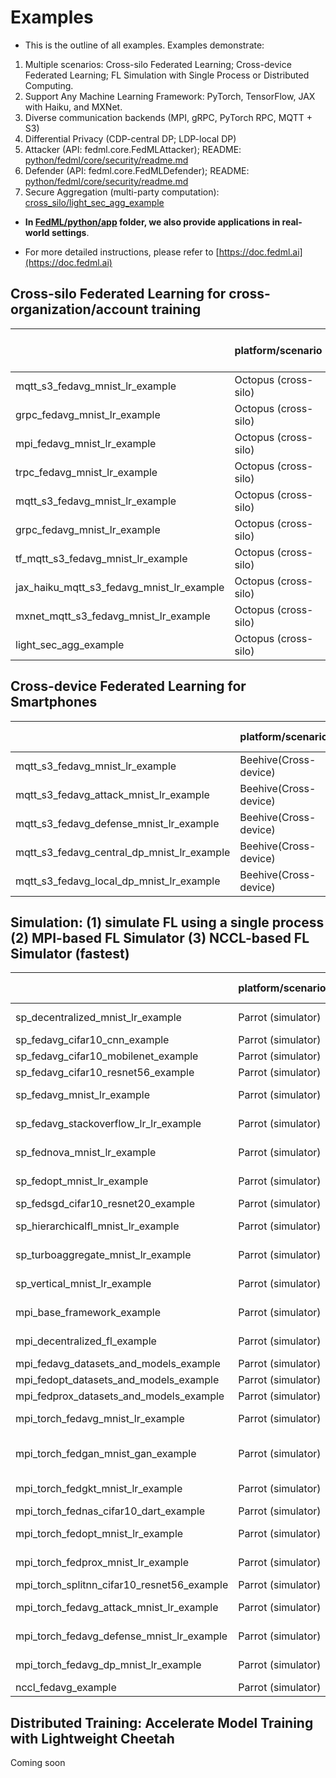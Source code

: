 # Examples

- This is the outline of all examples. Examples demonstrate:
1. Multiple scenarios: Cross-silo Federated Learning; Cross-device Federated Learning; FL Simulation with Single Process or Distributed Computing.
2. Support Any Machine Learning Framework: PyTorch, TensorFlow, JAX with Haiku, and MXNet.
3. Diverse communication backends (MPI, gRPC, PyTorch RPC, MQTT + S3)
4. Differential Privacy (CDP-central DP; LDP-local DP)
5. Attacker (API: fedml.core.FedMLAttacker); README: [python/fedml/core/security/readme.md](python/fedml/core/security/readme.md)
6. Defender (API: fedml.core.FedMLDefender); README: [python/fedml/core/security/readme.md](python/fedml/core/security/readme.md)
7. Secure Aggregation (multi-party computation): [cross_silo/light_sec_agg_example](cross_silo/light_sec_agg_example) 



- <b>In [FedML/python/app](./../app) folder, we also provide applications in real-world settings</b>.


- For more detailed instructions, please refer to [https://doc.fedml.ai](https://doc.fedml.ai)

## Cross-silo Federated Learning for cross-organization/account training


|                                           | platform/scenario    | federated optimizer | dataset | model               | communication backend | machine learning backend | source code                                                       | example doc                                                               |
|-------------------------------------------| -------------------- | ------------------- | ------- | ------------------- | --------------------- |--------------------------|-------------------------------------------------------------------|---------------------------------------------------------------------------|
| mqtt_s3_fedavg_mnist_lr_example           | Octopus (cross-silo) | FedAvg              | MNIST   | Logistic Regression | MQTT_S3               | pytorch                  | [Link](cross_silo/mqtt_s3_fedavg_mnist_lr_example)                | [Link](cross_silo/mqtt_s3_fedavg_mnist_lr_example/README.md)              |
| grpc_fedavg_mnist_lr_example              | Octopus (cross-silo) | FedAvg              | MNIST   | Logistic Regression | GRPC                  | pytorch                  | [Link](cross_silo/grpc_fedavg_mnist_lr_example)                   | [Link](cross_silo/grpc_fedavg_mnist_lr_example/README.md)                 |
| mpi_fedavg_mnist_lr_example               | Octopus (cross-silo) | FedAvg              | MNIST   | Logistic Regression | MPI                   | pytorch                  | [Link](cross_silo/mpi_fedavg_mnist_lr_example)                    | [Link](cross_silo/mpi_fedavg_mnist_lr_example/README.md)                  |
| trpc_fedavg_mnist_lr_example              | Octopus (cross-silo) | FedAvg              | MNIST   | Logistic Regression | TRPC                  | pytorch                  | [Link](cross_silo/trpc_fedavg_mnist_lr_example)                   | [Link](cross_silo/trpc_fedavg_mnist_lr_example/README.md)                 |
| mqtt_s3_fedavg_mnist_lr_example           | Octopus (cross-silo) | FedAvg              | MNIST   | Logistic Regression | CUDA RPC              | pytorch                  | [Link](cross_silo/cuda_rpc_fedavg_mnist_lr_example)               | [Link](cross_silo/cuda_rpc_fedavg_mnist_lr_example/README.md)             |
| grpc_fedavg_mnist_lr_example              | Octopus (cross-silo) | FedAvg              | MNIST   | Logistic Regression | MQTT_S3               | pytorch                  | [Link](cross_silo/mqtt_s3_fedavg_hierarchical_mnist_lr_example)   | [Link](cross_silo/mqtt_s3_fedavg_hierarchical_mnist_lr_example/README.md) |
| tf_mqtt_s3_fedavg_mnist_lr_example        | Octopus (cross-silo) | FedAvg              | MNIST   | Logistic Regression | MQTT_S3               | tensorflow               | [Link](cross_silo/tf_mqtt_s3_fedavg_mnist_lr_example)             | [Link](cross_silo/tf_mqtt_s3_fedavg_mnist_lr_example/README.md)           |
| jax_haiku_mqtt_s3_fedavg_mnist_lr_example | Octopus (cross-silo) | FedAvg              | MNIST   | Logistic Regression | MQTT_S3               | jax at haiku             | [Link](cross_silo/jax_haiku_mqtt_s3_fedavg_mnist_lr_example)      | [Link](cross_silo/jax_haiku_mqtt_s3_fedavg_mnist_lr_example/README.md)    |
| mxnet_mqtt_s3_fedavg_mnist_lr_example     | Octopus (cross-silo) | FedAvg              | MNIST   | Logistic Regression | MQTT_S3               | mxnet                    | [Link](cross_silo/mxnet_mqtt_s3_fedavg_mnist_lr_example)          | [Link](cross_silo/mxnet_mqtt_s3_fedavg_mnist_lr_example/README.md)        |
| light_sec_agg_example                     | Octopus (cross-silo) | FedAvg              | MNIST   | Logistic Regression | MQTT_S3               | pytorch                  | [Link](cross_silo/light_sec_agg_example)          | [Link](cross_silo/light_sec_agg_example)        |

## Cross-device Federated Learning for Smartphones

|                                            | platform/scenario     | federated optimizer | dataset | model               | communication backend | source code                                                     | example doc                                                               |
|--------------------------------------------| --------------------- | ------------------- | ------- | ------------------- | --------------------- |-----------------------------------------------------------------|---------------------------------------------------------------------------|
| mqtt_s3_fedavg_mnist_lr_example            | Beehive(Cross-device) | FedAvg              | MNIST   | Logistic Regression | MQTT_S3               | [Link](cross_device/mqtt_s3_fedavg_mnist_lr_example)            | [Link](cross_device/mqtt_s3_fedavg_mnist_lr_example/README.md)            |
| mqtt_s3_fedavg_attack_mnist_lr_example     | Beehive(Cross-device) | FedAvg              | MNIST   | Logistic Regression | MQTT_S3               | [Link](cross_device/mqtt_s3_fedavg_attack_mnist_lr_example)     | [Link](cross_device/mqtt_s3_fedavg_attack_mnist_lr_example/README.md)     |
| mqtt_s3_fedavg_defense_mnist_lr_example    | Beehive(Cross-device) | FedAvg              | MNIST   | Logistic Regression | MQTT_S3               | [Link](cross_device/mqtt_s3_fedavg_defense_mnist_lr_example)    | [Link](cross_device/mqtt_s3_fedavg_defense_mnist_lr_example/README.md)    |
| mqtt_s3_fedavg_central_dp_mnist_lr_example | Beehive(Cross-device) | FedAvg              | MNIST   | Logistic Regression | MQTT_S3               | [Link](cross_device/mqtt_s3_fedavg_central_dp_mnist_lr_example) | [Link](cross_device/mqtt_s3_fedavg_central_dp_mnist_lr_example/README.md) |
| mqtt_s3_fedavg_local_dp_mnist_lr_example   | Beehive(Cross-device) | FedAvg              | MNIST   | Logistic Regression | MQTT_S3               | [Link](cross_device/mqtt_s3_fedavg_local_dp_mnist_lr_example)   | [Link](cross_device/mqtt_s3_fedavg_local_dp_mnist_lr_example/README.md)   |


## Simulation: (1) simulate FL using a single process (2) MPI-based FL Simulator (3) NCCL-based FL Simulator (fastest)
|                                            | platform/scenario  | federated optimizer  | dataset          | model                           | communication backend | source code                                                   | example doc                                                             |
|--------------------------------------------| ------------------ |----------------------|------------------| ------------------------------- | --------------------- |---------------------------------------------------------------|-------------------------------------------------------------------------|
| sp_decentralized_mnist_lr_example          | Parrot (simulator) | DecentralizedFL      | MNIST            | Logistic Regression             | single process        | [Link](simulation/sp_decentralized_mnist_lr_example)          | [Link](simulation/sp_decentralized_mnist_lr_example/README.md)          |
| sp_fedavg_cifar10_cnn_example              | Parrot (simulator) | FedAvg               | Cifar10          | CNN                             | single process        | [Link](simulation/sp_fedavg_cifar10_cnn_example)              | [Link](simulation/sp_fedavg_cifar10_cnn_example/README.md)              |
| sp_fedavg_cifar10_mobilenet_example        | Parrot (simulator) | FedAvg               | Cifar10          | MobileNet                       | single process        | [Link](simulation/sp_fedavg_cifar10_mobilenet_example)        | [Link](simulation/sp_fedavg_cifar10_mobilenet_example/README.md)        |
| sp_fedavg_cifar10_resnet56_example         | Parrot (simulator) | FedAvg               | Cifar10          | Resnet56                        | single process        | [Link](simulation/sp_fedavg_cifar10_resnet56_example)         | [Link](simulation/sp_fedavg_cifar10_resnet56_example/README.md)         |
| sp_fedavg_mnist_lr_example                 | Parrot (simulator) | FedAvg               | MNIST            | Logistic Regression             | single process        | [Link](simulation/sp_fedavg_mnist_lr_example)                 | [Link](simulation/sp_fedavg_mnist_lr_example/README.md)                 |
| sp_fedavg_stackoverflow_lr_lr_example      | Parrot (simulator) | FedAvg               | Stackoverflow_lr | Logistic Regression             | single process        | [Link](simulation/sp_fedavg_stackoverflow_lr_lr_example)      | [Link](simulation/sp_fedavg_stackoverflow_lr_lr_example/README.md)      |
| sp_fednova_mnist_lr_example                | Parrot (simulator) | FedNova              | MNIST            | Logistic Regression             | single process        | [Link](simulation/sp_fednova_mnist_lr_example)                | [Link](simulation/sp_fednova_mnist_lr_example/README.md)                |
| sp_fedopt_mnist_lr_example                 | Parrot (simulator) | FedOpt               | MNIST            | Logistic Regression             | single process        | [Link](simulation/sp_fedopt_mnist_lr_example)                 | [Link](simulation/sp_fedopt_mnist_lr_example/README.md)                 |
| sp_fedsgd_cifar10_resnet20_example         | Parrot (simulator) | FedSGD               | Cifar10          | Resnet20                        | single process        | [Link](simulation/sp_fedsgd_cifar10_resnet20_example)         | [Link](simulation/sp_fedsgd_cifar10_resnet20_example/README.md)         |
| sp_hierarchicalfl_mnist_lr_example         | Parrot (simulator) | HierarchicalFL       | MNIST            | Logistic Regression             | single process        | [Link](simulation/sp_hierarchicalfl_mnist_lr_example)         | [Link](simulation/sp_hierarchicalfl_mnist_lr_example/README.md)         |
| sp_turboaggregate_mnist_lr_example         | Parrot (simulator) | TurboAggregate       | MNIST            | Logistic Regression             | single process        | [Link](simulation/sp_turboaggregate_mnist_lr_example)         | [Link](simulation/sp_turboaggregate_mnist_lr_example/README.md)         |
| sp_vertical_mnist_lr_example               | Parrot (simulator) | VerticalFL           | MNIST            | Logistic Regression             | single process        | [Link](simulation/sp_vertical_mnist_lr_example)               | [Link](simulation/sp_vertical_mnist_lr_example/README.md)               |
| mpi_base_framework_example                 | Parrot (simulator) | BaseFramework        | MNIST            | Logistic Regression             | MPI                   | [Link](simulation/mpi_base_framework_example)                 | [Link](simulation/mpi_base_framework_example/README.md)                 |
| mpi_decentralized_fl_example               | Parrot (simulator) | DecentralizedFL      | MNIST            | Logistic Regression             | MPI                   | [Link](simulation/mpi_decentralized_fl_example)               | [Link](simulation/mpi_decentralized_fl_example/README.md)               |
| mpi_fedavg_datasets_and_models_example     | Parrot (simulator) | FedAvg               | Cifar10          | MobileNet                       | MPI                   | [Link](simulation/mpi_fedavg_datasets_and_models_example)     | [Link](simulation/mpi_fedavg_datasets_and_models_example/README.md)     |
| mpi_fedopt_datasets_and_models_example     | Parrot (simulator) | FedOpt               | Cifar10          | MobileNet                       | MPI                   | [Link](simulation/mpi_fedopt_datasets_and_models_example)     | [Link](simulation/mpi_fedopt_datasets_and_models_example/README.md)     |
| mpi_fedprox_datasets_and_models_example    | Parrot (simulator) | FedProx              | Cifar10          | MobileNet                       | MPI                   | [Link](simulation/mpi_fedprox_datasets_and_models_example)    | [Link](simulation/mpi_fedprox_datasets_and_models_example/README.md)    |
| mpi_torch_fedavg_mnist_lr_example          | Parrot (simulator) | FedAvg               | MNIST            | Logistic Regression             | MPI                   | [Link](simulation/mpi_torch_fedavg_mnist_lr_example)          | [Link](simulation/mpi_torch_fedavg_mnist_lr_example/README.md)          |
| mpi_torch_fedgan_mnist_gan_example         | Parrot (simulator) | FedGAN               | MNIST            | Generating adversarial networks | MPI                   | [Link](simulation/mpi_torch_fedgan_mnist_gan_example)         | [Link](simulation/mpi_torch_fedgan_mnist_gan_example/README.md)         |
| mpi_torch_fedgkt_mnist_lr_example          | Parrot (simulator) | FedGKT               | MNIST            | Logistic Regression             | MPI                   | [Link](simulation/mpi_torch_fedgkt_mnist_lr_example)          | [Link](simulation/mpi_torch_fedgkt_mnist_lr_example/README.md)          |
| mpi_torch_fednas_cifar10_dart_example      | Parrot (simulator) | FedNAS               | Cifar10          | DART                            | MPI                   | [Link](simulation/mpi_torch_fednas_cifar10_dart_example)      | [Link](simulation/mpi_torch_fednas_cifar10_dart_example/README.md)      |
| mpi_torch_fedopt_mnist_lr_example          | Parrot (simulator) | FedOpt               | MNIST            | Logistic Regression             | MPI                   | [Link](simulation/mpi_torch_fedopt_mnist_lr_example)          | [Link](simulation/mpi_torch_fedopt_mnist_lr_example/README.md)          |
| mpi_torch_fedprox_mnist_lr_example         | Parrot (simulator) | FedProx              | MNIST            | Logistic Regression             | MPI                   | [Link](simulation/mpi_torch_fedprox_mnist_lr_example)         | [Link](simulation/mpi_torch_fedprox_mnist_lr_example/README.md)         |
| mpi_torch_splitnn_cifar10_resnet56_example | Parrot (simulator) | SplitNN              | Cifar10          | ResNet56                        | MPI                   | [Link](simulation/mpi_torch_splitnn_cifar10_resnet56_example) | [Link](simulation/mpi_torch_splitnn_cifar10_resnet56_example/README.md) |
| mpi_torch_fedavg_attack_mnist_lr_example   | Parrot (simulator) | FedAVG               | MNIST            | Logistic Regression             | MPI                   | [Link](simulation/mpi_torch_fedavg_attack_mnist_lr_example)   | [Link](simulation/mpi_torch_fedavg_attack_mnist_lr_example/README.md)   |
| mpi_torch_fedavg_defense_mnist_lr_example  | Parrot (simulator) | FedAVG               | MNIST            | Logistic Regression             | MPI                   | [Link](simulation/mpi_torch_fedavg_defense_mnist_lr_example)  | [Link](simulation/mpi_torch_fedavg_defense_mnist_lr_example/README.md)  |
| mpi_torch_fedavg_dp_mnist_lr_example       | Parrot (simulator) | FedAVG               | MNIST            | Logistic Regression             | MPI                   | [Link](simulation/mpi_torch_fedavg_dp_mnist_lr_example)       | [Link](simulation/mpi_torch_fedavg_dp_mnist_lr_example/README.md)       |
| nccl_fedavg_example                        | Parrot (simulator) | FedAvg               | Cifar10          | ResNet56                        | NCCL                  | [Link](simulation/nccl_fedavg_example)                        | [Link](simulation/nccl_fedavg_example/README.md)                        |

## Distributed Training: Accelerate Model Training with Lightweight Cheetah

Coming soon
